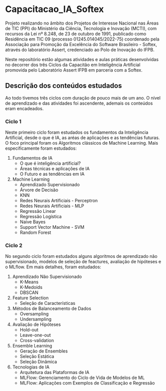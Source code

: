 # Capacitacao_IA_Softex

Projeto realizando no âmbito dos Projetos de Interesse Nacional nas Áreas de TIC (PPI) do Ministério da Ciência, Tecnologia e Inovação (MCTI), com recursos da Lei nº 8.248, de 23 de outubro de 1991, publicado como Residência em TIC 09 (processo 01245.014045/2022-75) coordenado pela Associação para Promoção da Excelência do Software Brasileiro - Softex, através do laboratório Assert, credenciado ao Polo de Inovação do IFPB.

Neste repositório estão algumas atividades e aulas práticas desenvolvidas no decorrer dos três Ciclos da Capacitão em Inteligência Artificial promovida pelo Laboratório Assert IFPB em parceria com a Softex. 

## Descrição dos conteúdos estudados
Ao todo tivemos três ciclos com duração de pouco mais de um ano. O nível de aprendizado e das atividades foi ascendente, ademais os conteúdos eram encadeados. 

### Ciclo 1
Neste primeiro ciclo foram estudados os fundamentos da Inteligência Artificial, desde o que é IA, as aréas de aplicações e as tendências futuras. O foco principal foram os Algoritmos clássicos de Machine Learning. Mais especificamente foram estudados:
<ol>
  <li> Fundamentos de IA
    <ul>
      <li>O que é inteligência artificial?</li>
      <li>Áreas técnicas e aplicações de IA</li>
      <li>O Futuro e as tendências em IA</li>
    </ul>
  </li>
  <li> Machine Learning
    <ul> 
      <li> Aprendizado Supervisionado </li>
      <li> Árvore de Decisão </li>
      <li> KNN </li>
      <li> Redes Neurais Artificiais - Perceptron </li>
      <li> Redes Neurais Artificiais - MLP </li>
      <li> Regressão Linear </li>
      <li> Regressão Logística </li>
      <li> Naive Bayes </li>
      <li> Support Vector Machine - SVM </li>
      <li> Random Forest </li>
    </ul>
  </li>
</ol>

### Ciclo 2
No segundo ciclo foram estudados alguns algoritmos de aprendizado não supervisionado, modelos de seleção de feactures, avaliação de hipóteses e o MLflow. Em mais detalhes, foram estudados:
<ol>
  <li>Aprendizado Não Supervisionado
    <ul>
      <li>K-Means</li>
      <li>K-Medoids</li>
      <li>DBSCAN</li>
    </ul>
  </li>
  <li> Feature Selection
    <ul>
      <li>Seleção de Características</li>
    </ul>
  </li>
  <li> Métodos de Balanceamento de Dados
    <ul>
      <li>Oversampling</li>
      <li>Undersampling</li>
    </ul>
  </li>
  <li> Avaliação de Hipóteses
    <ul>
      <li>Hold-out</li>
      <li>Leave-one-out</li>
      <li>Cross-validation</li>
    </ul>
  </li>
  <li> Ensemble Learning
    <ul>
      <li>Geração de Ensembles</li>
      <li>Seleção Estática</li>
      <li>Seleção Dinâmica</li>
    </ul>
  </li>
  <li> Tecnologias de IA
    <ul>
      <li>Arquitetura das Plataformas de IA</li>
      <li>MLFlow: Gerenciamento do Ciclo de Vida de Modelos de ML</li>
      <li>MLFlow: Aplicações com Exemplos de Classificação e Regressão</li>
    </ul>
  </li>
</ol>
